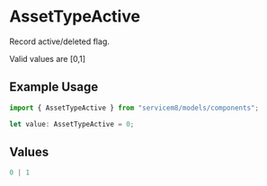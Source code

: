 # AssetTypeActive

Record active/deleted flag. 

Valid values are [0,1]

## Example Usage

```typescript
import { AssetTypeActive } from "servicem8/models/components";

let value: AssetTypeActive = 0;
```

## Values

```typescript
0 | 1
```